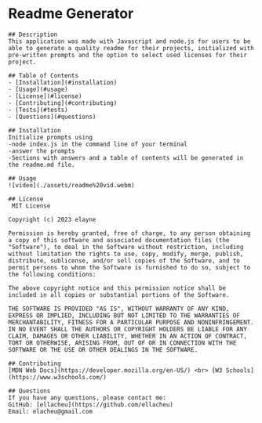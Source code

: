    # Readme Generator

    ## Description
    This application was made with Javascript and node.js for users to be able to generate a quality readme for their projects, initialized with pre-written prompts and the option to select used licenses for their project.  

    ## Table of Contents
    - [Installation](#installation)
    - [Usage](#usage)
    - [License](#license)
    - [Contributing](#contributing)
    - [Tests](#tests)
    - [Questions](#questions)
        
    ## Installation
    Initialize prompts using 
    -node index.js in the command line of your terminal 
    -answer the prompts 
    -Sections with answers and a table of contents will be generated in the readme.md file.

    ## Usage
    ![video](./assets/readme%20vid.webm)

    ## License
     MIT License

    Copyright (c) 2023 elayne
    
    Permission is hereby granted, free of charge, to any person obtaining a copy of this software and associated documentation files (the "Software"), to deal in the Software without restriction, including without limitation the rights to use, copy, modify, merge, publish, distribute, sublicense, and/or sell copies of the Software, and to permit persons to whom the Software is furnished to do so, subject to the following conditions:
    
    The above copyright notice and this permission notice shall be included in all copies or substantial portions of the Software.
    
    THE SOFTWARE IS PROVIDED "AS IS", WITHOUT WARRANTY OF ANY KIND, EXPRESS OR IMPLIED, INCLUDING BUT NOT LIMITED TO THE WARRANTIES OF MERCHANTABILITY, FITNESS FOR A PARTICULAR PURPOSE AND NONINFRINGEMENT. IN NO EVENT SHALL THE AUTHORS OR COPYRIGHT HOLDERS BE LIABLE FOR ANY CLAIM, DAMAGES OR OTHER LIABILITY, WHETHER IN AN ACTION OF CONTRACT, TORT OR OTHERWISE, ARISING FROM, OUT OF OR IN CONNECTION WITH THE SOFTWARE OR THE USE OR OTHER DEALINGS IN THE SOFTWARE.

    ## Contributing
    [MDN Web Docs](https://developer.mozilla.org/en-US/) <br> [W3 Schools](https://www.w3schools.com/)

    ## Questions
    If you have any questions, please contact me:
    GitHub: [ellacheu](https://github.com/ellacheu)
    Email: elacheu@gmail.com
    
